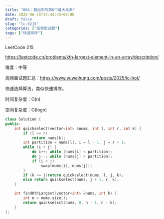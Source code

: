 ```yaml
---
title: "004：数组中的第K个最大元素"
date: 2025-06-25T17:43:43+08:00
draft: false
slug: "lc-0215"
categories: ["高频面试题"]
tags: ["快速排序"]
---
```


LeetCode 215

https://leetcode.cn/problems/kth-largest-element-in-an-array/description/

难度：中等

高频面试题汇总：https://www.yuweihung.com/posts/2025/lc-hot/

快速选择算法，类似快速排序。

时间复杂度：O(n)

空间复杂度：O(logn)

<!--more-->

```cpp
class Solution {
public:
    int quickselect(vector<int> &nums, int l, int r, int k) {
        if (l == r)
            return nums[k];
        int partition = nums[l], i = l - 1, j = r + 1;
        while (i < j) {
            do i++; while (nums[i] < partition);
            do j--; while (nums[j] > partition);
            if (i < j)
                swap(nums[i], nums[j]);
        }
        if (k <= j)return quickselect(nums, l, j, k);
        else return quickselect(nums, j + 1, r, k);
    }

    int findKthLargest(vector<int> &nums, int k) {
        int n = nums.size();
        return quickselect(nums, 0, n - 1, n - k);
    }
};
```
